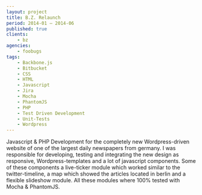 ```yaml
---
layout: project
title: B.Z. Relaunch
period: 2014-01 – 2014-06
published: true
clients:
    - bz
agencies:
    - foobugs
tags:
    - Backbone.js
    - Bitbucket
    - CSS
    - HTML
    - Javascript
    - Jira
    - Mocha
    - PhantomJS
    - PHP
    - Test Driven Development
    - Unit-Tests
    - Wordpress
---
```

Javascript & PHP Development for the completely new Wordpress-driven website of one of the largest daily newspapers from germany. I was responsible for developing, testing and integrating the new design as responsive, Wordpress-templates and a lot of javascript components. Some of these components a live-ticker module which worked similar to the twitter-timeline, a map which showed the articles located in berlin and a flexible slideshow module. All these modules where 100% tested with Mocha & PhantomJS.
